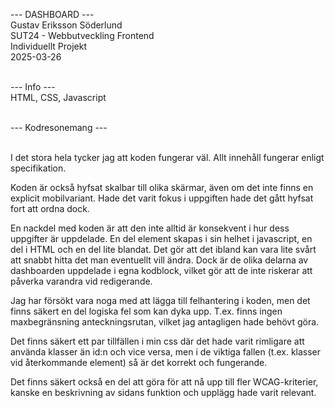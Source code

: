 
--- DASHBOARD ---<br>
Gustav Eriksson Söderlund<br>
SUT24 - Webbutveckling Frontend<br>
Individuellt Projekt<br>
2025-03-26<br><br>

--- Info ---<br>
HTML, CSS, Javascript<br><br>

--- Kodresonemang ---<br><br>


I det stora hela tycker jag att koden fungerar väl. Allt innehåll fungerar enligt specifikation. 

Koden är också hyfsat skalbar till olika skärmar, även om det inte finns en explicit mobilvariant. Hade det varit fokus i uppgiften hade det gått hyfsat fort att ordna dock. 

En nackdel med koden är att den inte alltid är konsekvent i hur dess uppgifter är uppdelade. En del element skapas i sin helhet i javascript, en del i HTML och en del
lite blandat. Det gör att det ibland kan vara lite svårt att snabbt hitta det man eventuellt vill ändra. 
Dock är de olika delarna av dashboarden uppdelade i egna kodblock, vilket gör att de inte riskerar att påverka varandra vid redigerande. 

Jag har försökt vara noga med att lägga till felhantering i koden, men det finns säkert en del logiska fel som kan dyka upp. T.ex. finns ingen maxbegränsning anteckningsrutan, vilket
jag antagligen hade behövt göra. 

Det finns säkert ett par tillfällen i min css där det hade varit rimligare att använda klasser än id:n och vice versa, men i de viktiga fallen (t.ex. klasser vid återkommande element)
så är det korrekt och fungerande. 

Det finns säkert också en del att göra för att nå upp till fler WCAG-kriterier, kanske en beskrivning av sidans funktion och upplägg hade varit relevant. 

